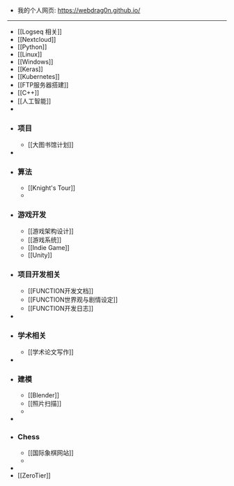 - 我的个人网页: https://webdrag0n.github.io/
- ---
- [[Logseq 相关]]
- [[Nextcloud]]
- [[Python]]
- [[Linux]]
- [[Windows]]
- [[Keras]]
- [[Kubernetes]]
- [[FTP服务器搭建]]
- [[C++]]
- [[人工智能]]
-
- ### 项目
	- [[大图书馆计划]]
-
- ### 算法
	- [[Knight's Tour]]
	-
- ### 游戏开发
	- [[游戏架构设计]]
	- [[游戏系统]]
	- [[Indie Game]]
	- [[Unity]]
- ### 项目开发相关
	- [[FUNCTION开发文档]]
	- [[FUNCTION世界观与剧情设定]]
	- [[FUNCTION开发日志]]
-
- ### 学术相关
	- [[学术论文写作]]
-
- ### 建模
	- [[Blender]]
	- [[照片扫描]]
	-
-
- ### Chess
	- [[国际象棋网站]]
	-
-
- [[ZeroTier]]